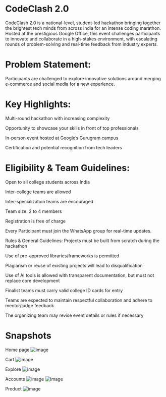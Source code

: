 # CodeClash 2.0
CodeClash 2.0 is a national-level, student-led hackathon bringing together the brightest tech minds from across India for an intense coding marathon. Hosted at the prestigious Google Office, this event challenges participants to innovate and collaborate in a high-stakes environment, with escalating rounds of problem-solving and real-time feedback from industry experts.

# Problem Statement:
Participants are challenged to explore innovative solutions around merging e-commerce and social media for a new experience.

# Key Highlights:
Multi-round hackathon with increasing complexity

Opportunity to showcase your skills in front of top professionals

In-person event hosted at Google’s Gurugram campus

Certification and potential recognition from tech leaders

# Eligibility & Team Guidelines:
Open to all college students across India

Inter-college teams are allowed

Inter-specialization teams are encouraged

Team size: 2 to 4 members

Registration is free of charge

Every Participant must join the WhatsApp group for real-time updates.

Rules & General Guidelines:
Projects must be built from scratch during the hackathon

Use of pre-approved libraries/frameworks is permitted

Plagiarism or reuse of existing projects will lead to disqualification

Use of AI tools is allowed with transparent documentation, but must not replace core development

Finalist teams must carry valid college ID cards for entry

Teams are expected to maintain respectful collaboration and adhere to mentor/judge feedback

The organizing team may revise event details or rules if necessary

# Snapshots
Home page
![image](https://github.com/user-attachments/assets/5b4eaabd-ff89-40da-8d4f-203ad66a44ab)

Cart
![image](https://github.com/user-attachments/assets/e128b77a-aef4-484b-8fa1-c04aed847365)

Explore
![image](https://github.com/user-attachments/assets/1c52b0da-83f7-40a8-8353-e6e001060303)

Accounts
![image](https://github.com/user-attachments/assets/6820c09d-ac14-4336-9c5a-7ad1b7152948)
![image](https://github.com/user-attachments/assets/94970e0d-a151-46cb-81ca-9cfe12f3a71a)

Product
![image](https://github.com/user-attachments/assets/b22f5bfd-d68b-47c6-a681-cf7788dd3c45)


